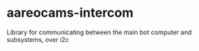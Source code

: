 # aareocams-intercom

Library for communicating between the main bot computer and subsystems, over i2c
